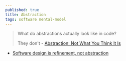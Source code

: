 ```yaml
---
published: true
title: Abstraction
tags: software mental-model
---
```

> What do abstractions actually look like in code?
>  
> They don't - [Abstraction: Not What You Think It Is](https://www.pathsensitive.com/2022/03/abstraction-not-what-you-think-it-is.html)

- [Software design is refinement, not abstraction](https://www.sicpers.info/2022/03/software-design-is-refinement-not-abstraction/)